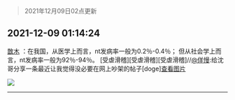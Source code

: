 > 2021年12月09日02点更新
<link rel="stylesheet" href="https://cdn.jsdelivr.net/gh/taotie6/sampleJSON@main/css/photo_show.css">
<meta name="referrer" content="no-referrer" />


 ## 2021-12-09 01:14:24 

 [㪚木](https://www.coolapk.com/feed/31998420?shareKey=YTBjNmVjZjRhNWNjNjFiMGYyODg~) ：在我国，从医学上而言，nt发病率一般为0.2％-0.4％；
但从社会学上而言，nt发病率一般为92％-94％。
[受虐滑稽][受虐滑稽][受虐滑稽]//<a class="feed-link-uname" href="/u/佯慢">@佯慢</a>:给沈哥分享一条最近让我觉得没必要在网上吵架的帖子[doge]<a class="feed-forward-pic" href="http://image.coolapk.com/feed/2021/1208/08/888105_47cafeee_2119_8348_709@893x9273.jpeg">查看图片</a> 

<div class="album">
<img class="img-item" src="http://image.coolapk.com/feed/2018/1217/07/1081091_1545003920_5732@216x196.gif" />
</div>

 ------- 


